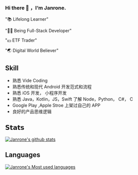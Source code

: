 ### Hi there 👋 ，I‘m Janrone.

"📚 Lifelong Learner"

"👨‍💻 Being Full-Stack Developer"

"💴 ETF Trader"

"🌏 Digital World Believer"

## Skill

- 熟悉 Vide Coding
- 熟悉传统和现代 Android 开发范式和流程
- 熟悉 iOS 开发， 小程序开发
- 熟悉 Java，Kotlin，JS，Swift 了解 Node，Python， C#， C
- Google Play ,Apple Stroe 上架过自己的 APP
- 良好的产品思维逻辑


## 𝗦𝘁𝗮𝘁𝘀

[![Janrone's github stats](https://github-readme-stats-gray-kappa.vercel.app/api?username=janrone&count_private=true&show_icons=true)](https://janrone.allone.top)

## Languages
[![Janrone's Most used languages](https://github-readme-stats.vercel.app/api/top-langs/?username=janrone&layout=compact&hide_border=true&langs_count=10)](https://janrone.allone.top)


<!--
**janrone/janrone** is a ✨ _special_ ✨ repository because its `README.md` (this file) appears on your GitHub profile.

Here are some ideas to get you started:

- 🔭 I’m currently working on ...
- 🌱 I’m currently learning ...
- 👯 I’m looking to collaborate on ...
- 🤔 I’m looking for help with ...
- 💬 Ask me about ...
- 📫 How to reach me: ...
- 😄 Pronouns: ...
- ⚡ Fun fact: ...
-->

<!-- https://metrics.lecoq.io/janrone?template=classic&base.activity=0&base.community=0&base.repositories=0&base.metadata=0&isocalendar=1&base=header%2C%20activity%2C%20community%2C%20repositories%2C%20metadata&base.indepth=false&base.hireable=false&isocalendar=false&isocalendar.duration=full-year&config.timezone=Asia%2FShanghai
 -->
